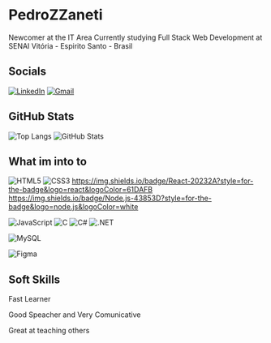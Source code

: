 # PedroZZaneti

Newcomer at the IT Area
Currently studying Full Stack Web Development at SENAI Vitória - Espirito Santo - Brasil

## Socials

[![LinkedIn](https://img.shields.io/badge/LinkedIn-0077B5?style=for-the-badge&logo=linkedin&logoColor=white)](www.linkedin.com/in/pedrozaneti)
[![Gmail](https://img.shields.io/badge/Gmail-333333?style=for-the-badge&logo=gmail&logoColor=red)](mailto:pedrozanetipro@gmail.com)

## GitHub Stats

![Top Langs](https://github-readme-stats-git-masterrstaa-rickstaa.vercel.app/api/top-langs/?username=PedroZZaneti&layout=compact&bg_color=000&border_color=30A3DC&title_color=E94D5F&text_color=FFF)
![GitHub Stats](https://github-readme-stats.vercel.app/api?username=PedroZZaneti&theme=transparent&bg_color=000&border_color=30A3DC&show_icons=true&icon_color=30A3DC&title_color=E94D5F&text_color=FFF)

## What im into to

![HTML5](https://img.shields.io/badge/HTML5-E34F26?style=for-the-badge&logo=html5&logoColor=white)
![CSS3](https://img.shields.io/badge/CSS3-1572B6?style=for-the-badge&logo=css3&logoColor=white)
https://img.shields.io/badge/React-20232A?style=for-the-badge&logo=react&logoColor=61DAFB
https://img.shields.io/badge/Node.js-43853D?style=for-the-badge&logo=node.js&logoColor=white


![JavaScript](https://img.shields.io/badge/JavaScript-F7DF1E?style=for-the-badge&logo=javascript&logoColor=black)
![C](https://img.shields.io/badge/C-00599C?style=for-the-badge&logo=c&logoColor=white)
![C#](https://img.shields.io/badge/C%23-239120?style=for-the-badge&logo=c-sharp&logoColor=white)
![.NET](https://img.shields.io/badge/.NET-5C2D91?style=for-the-badge&logo=.net&logoColor=white)

![MySQL](https://img.shields.io/badge/MySQL-00000F?style=for-the-badge&logo=mysql&logoColor=white)

![Figma](https://img.shields.io/badge/Figma-696969?style=for-the-badge&logo=figma&logoColor=figma)

## Soft Skills

Fast Learner

Good Speacher and Very Comunicative

Great at teaching others
